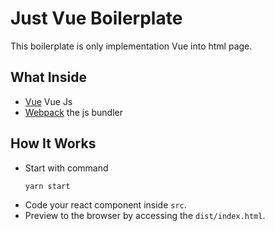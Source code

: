 # Just Vue Boilerplate
This boilerplate is only implementation Vue into html page. 

## What Inside 
- [Vue](https://vuejs.org/) Vue Js
- [Webpack](https://webpack.js.org/) the js bundler

## How It Works 
- Start with command 
    ```
    yarn start
    ```
- Code your react component inside `src`.
- Preview to the browser by accessing the `dist/index.html`.
